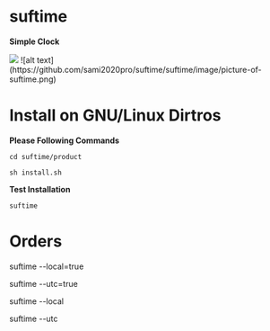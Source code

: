 # suftime
<strong>Simple Clock</strong>

<img src="https://github.com/sami2020pro/suftime/suftime/image/picture-of-suftime.png" />
![alt text](https://github.com/sami2020pro/suftime/suftime/image/picture-of-suftime.png)

# Install on GNU/Linux Dirtros 
<b>Please Following Commands</b>

`cd suftime/product`

`sh install.sh`

<b>Test Installation</b>

`suftime`

# Orders

<p>suftime --local=true</p>
<p>suftime --utc=true</p>

<p>suftime --local</p>
<p>suftime --utc</p>
